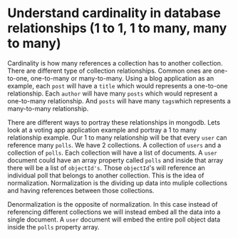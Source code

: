 # Understand cardinality in database relationships (1 to 1, 1 to many, many to many)

Cardinality is how many references a collection has to another collection. There are different type of collection relationships. Common ones are one-to-one, one-to-many or many-to-many. Using a blog application as an example, each `post` will have a `title` which would represents a one-to-one relationship. Each `author` will have many `posts` which would represent a one-to-many relationship. And `posts` will have many `tags`which represents a many-to-many relationship.

There are different ways to portray these relationships in mongodb. Lets look at a voting app application example and portray a 1 to many relationship example. Our 1 to many relationship will be that every `user` can reference many `polls`. We have 2 collections. A collection of `users` and a collection of `polls`. Each collection will have a list of documents. A `user` document could have an array property called `polls` and inside that array there will be a list of `objectId's`. Those `objectId`'s will reference an individual poll that belongs to another collection. This is the idea of normalization. Normalization is the dividing up data into muliple collections and having references between those collections. 

Denormalization is the opposite of normalization. In this case instead of referencing different collections we will instead embed all the data into a single document. A `user` document will embed the entire poll object data inside the `polls` property array.




